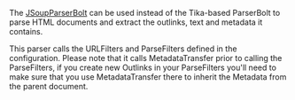 The [JSoupParserBolt](https://github.com/DigitalPebble/storm-crawler/blob/master/core/src/main/java/com/digitalpebble/storm/crawler/bolt/JSoupParserBolt.java) can be used instead of the Tika-based ParserBolt to parse HTML documents and extract the outlinks, text and metadata it contains.

This parser calls the URLFilters and ParseFilters defined in the configuration. Please note that it calls MetadataTransfer prior to calling the ParseFilters, if you create new Outlinks in your ParseFilters you'll need to make sure that you use MetadataTransfer there to inherit the Metadata from the parent document.